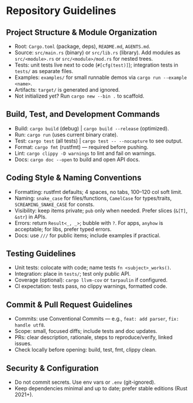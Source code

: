 # Repository Guidelines

## Project Structure & Module Organization
- Root: `Cargo.toml` (package, deps), `README.md`, `AGENTS.md`.
- Source: `src/main.rs` (binary) or `src/lib.rs` (library). Add modules as `src/<module>.rs` or `src/<module>/mod.rs` for nested trees.
- Tests: unit tests live next to code (`#[cfg(test)]`); integration tests in `tests/` as separate files.
- Examples: `examples/` for small runnable demos via `cargo run --example <name>`.
- Artifacts: `target/` is generated and ignored.
- Not initialized yet? Run `cargo new --bin .` to scaffold.

## Build, Test, and Development Commands
- Build: `cargo build` (debug) | `cargo build --release` (optimized).
- Run: `cargo run` (uses current binary crate).
- Test: `cargo test` (all tests) | `cargo test -- --nocapture` to see output.
- Format: `cargo fmt` (rustfmt) — required before pushing.
- Lint: `cargo clippy -D warnings` to lint and fail on warnings.
- Docs: `cargo doc --open` to build and open API docs.

## Coding Style & Naming Conventions
- Formatting: rustfmt defaults; 4 spaces, no tabs, 100–120 col soft limit.
- Naming: `snake_case` for files/functions, `CamelCase` for types/traits, `SCREAMING_SNAKE_CASE` for consts.
- Visibility: keep items private; `pub` only when needed. Prefer slices (`&[T]`, `&str`) in APIs.
- Errors: return `Result<_, _>`; bubble with `?`. For apps, `anyhow` is acceptable; for libs, prefer typed errors.
- Docs: use `///` for public items; include examples if practical.

## Testing Guidelines
- Unit tests: colocate with code; name tests `fn <subject>_works()`.
- Integration: place in `tests/`; test only public API.
- Coverage (optional): `cargo llvm-cov` or `tarpaulin` if configured.
- CI expectation: tests pass, no clippy warnings, formatted code.

## Commit & Pull Request Guidelines
- Commits: use Conventional Commits — e.g., `feat: add parser`, `fix: handle utf8`.
- Scope: small, focused diffs; include tests and doc updates.
- PRs: clear description, rationale, steps to reproduce/verify, linked issues.
- Check locally before opening: build, test, fmt, clippy clean.

## Security & Configuration
- Do not commit secrets. Use env vars or `.env` (git-ignored).
- Keep dependencies minimal and up to date; prefer stable editions (Rust 2021+).

